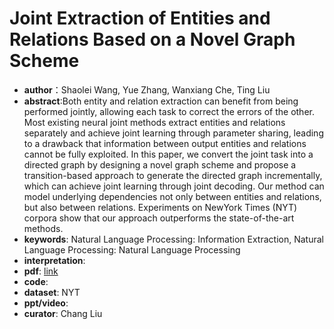 # Joint Extraction of Entities and Relations Based on a Novel Graph Scheme
* **author**：Shaolei Wang, Yue Zhang, Wanxiang Che, Ting Liu
* **abstract**:Both entity and relation extraction can benefit from being performed jointly, allowing each task to correct the errors of the other. Most existing neural joint methods extract entities and relations separately and achieve joint learning  through parameter sharing, leading to a drawback that information between output entities and relations cannot be fully exploited. In this paper, we convert the joint task into a directed graph by designing a novel graph scheme and propose a transition-based approach to generate the directed graph incrementally, which can achieve joint learning through joint decoding. Our method can model underlying dependencies not only between entities and relations, but also between relations. Experiments on NewYork Times (NYT) corpora show that our approach outperforms the state-of-the-art methods.  
* **keywords**: Natural Language Processing: Information Extraction, Natural Language Processing: Natural Language Processing
* **interpretation**: 
* **pdf**:  [link](https://www.ijcai.org/Proceedings/2018/0620.pdf)
* **code**: 
* **dataset**: NYT
* **ppt/video**: 
* **curator**: Chang Liu

